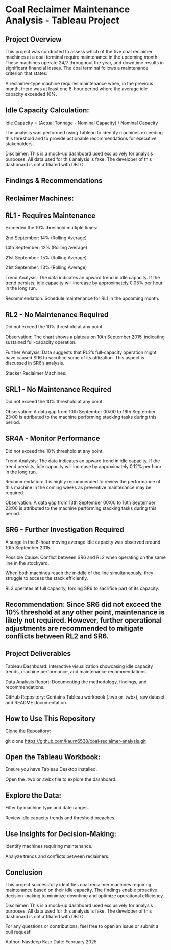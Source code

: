 # Coal Reclaimer Maintenance Analysis - Tableau Project
## Project Overview

This project was conducted to assess which of the five coal reclaimer machines at a coal terminal require maintenance in the upcoming month. These machines operate 24/7 throughout the year, and downtime results in significant financial losses. The coal terminal follows a maintenance criterion that states:

A reclaimer-type machine requires maintenance when, in the previous month, there was at least one 8-hour period where the average idle capacity exceeded 10%.

## Idle Capacity Calculation:

Idle Capacity = (Actual Tonnage - Nominal Capacity) / Nominal Capacity

The analysis was performed using Tableau to identify machines exceeding this threshold and to provide actionable recommendations for executive stakeholders.

Disclaimer: This is a mock-up dashboard used exclusively for analysis purposes. All data used for this analysis is fake. The developer of this dashboard is not affiliated with DBTC.

## Findings & Recommendations

## Reclaimer Machines:

## RL1 - Requires Maintenance

Exceeded the 10% threshold multiple times:

2nd September: 14% (Rolling Average)

14th September: 12% (Rolling Average)

21st September: 15% (Rolling Average)

21st September: 13% (Rolling Average)

Trend Analysis: The data indicates an upward trend in idle capacity. If the trend persists, idle capacity will increase by approximately 0.05% per hour in the long run.

Recommendation: Schedule maintenance for RL1 in the upcoming month.

## RL2 - No Maintenance Required

Did not exceed the 10% threshold at any point.

Observation: The chart shows a plateau on 10th September 2015, indicating sustained full-capacity operation.

Further Analysis: Data suggests that RL2’s full-capacity operation might have caused SR6 to sacrifice some of its utilization. This aspect is discussed in SR6’s analysis.

Stacker Reclaimer Machines:

## SRL1 - No Maintenance Required

Did not exceed the 10% threshold at any point.

Observation: A data gap from 10th September 00:00 to 16th September 23:00 is attributed to the machine performing stacking tasks during this period.

## SR4A - Monitor Performance

Did not exceed the 10% threshold at any point.

Trend Analysis: The data indicates an upward trend in idle capacity. If the trend persists, idle capacity will increase by approximately 0.12% per hour in the long run.

Recommendation: It is highly recommended to review the performance of this machine in the coming weeks as preventive maintenance may be required.

Observation: A data gap from 13th September 00:00 to 16th September 23:00 is attributed to the machine performing stacking tasks during this period.

## SR6 - Further Investigation Required

A surge in the 8-hour moving average idle capacity was observed around 10th September 2015.

Possible Cause: Conflict between SR6 and RL2 when operating on the same line in the stockyard.

When both machines reach the middle of the line simultaneously, they struggle to access the stack efficiently.

RL2 operates at full capacity, forcing SR6 to sacrifice part of its capacity.

## Recommendation: Since SR6 did not exceed the 10% threshold at any other point, maintenance is likely not required. However, further operational adjustments are recommended to mitigate conflicts between RL2 and SR6.

## Project Deliverables

Tableau Dashboard: Interactive visualization showcasing idle capacity trends, machine performance, and maintenance recommendations.

Data Analysis Report: Documenting the methodology, findings, and recommendations.

GitHub Repository: Contains Tableau workbook (.twb or .twbx), raw dataset, and README documentation.

## How to Use This Repository

Clone the Repository:

git clone https://github.com/kaurn6538/coal-reclaimer-analysis.git

## Open the Tableau Workbook:

Ensure you have Tableau Desktop installed.

Open the .twb or .twbx file to explore the dashboard.

## Explore the Data:

Filter by machine type and date ranges.

Review idle capacity trends and threshold breaches.

## Use Insights for Decision-Making:

Identify machines requiring maintenance.

Analyze trends and conflicts between reclaimers.

## Conclusion

This project successfully identifies coal reclaimer machines requiring maintenance based on their idle capacity. The findings enable proactive decision-making to minimize downtime and optimize operational efficiency.

Disclaimer: This is a mock-up dashboard used exclusively for analysis purposes. All data used for this analysis is fake. The developer of this dashboard is not affiliated with DBTC.

For any questions or contributions, feel free to open an issue or submit a pull request!

Author: Navdeep Kaur
Date: February 2025
